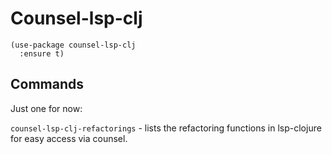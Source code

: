 # Counsel-lsp-clj

```elisp
(use-package counsel-lsp-clj
  :ensure t)
```

## Commands

Just one for now:

`counsel-lsp-clj-refactorings` - lists the refactoring functions in
lsp-clojure for easy access via counsel.
